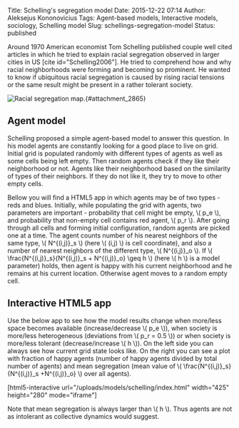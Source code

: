 Title: Schelling's segregation model
Date: 2015-12-22 07:14
Author: Aleksejus Kononovicius
Tags: Agent-based models, Interactive models, sociology, Schelling model
Slug: schellings-segregation-model
Status: published

Around 1970 American economist Tom
Schelling published couple well cited articles in which he tried to
explain racial segregation observed in larger cities in US \[cite
id="Schelling2006"\]. He tried to comprehend how and why racial
neighborhoods were forming and becoming so prominent. He wanted to know
if ubiquitous racial segregation is caused by rising racial tensions or
the same result might be present in a rather tolerant
society.<!--more-->

![Racial segregation map.](/uploads/2015/12/boston-segregation.jpg "
Racial segregation in Boston and around it. Data can be found on
http://demographics.coopercenter.org/DotMap/index.html."){#attachment_2865} 

## Agent model

Schelling proposed a simple agent-based model to answer this question.
In his model agents are constantly looking for a good place to live on
grid. Initial grid is populated randomly with different types of agents
as well as some cells being left empty. Then random agents check if they
like their neighborhood or not. Agents like their neighborhood based on
the similarity of types of their neighbors. If they do not like it, they
try to move to other empty cells.

Bellow you will find a HTML5 app in which agents may be of two types -
reds and blues. Initially, while populating the grid with agents, two
parameters are important - probability that cell might be empty, \\\( p\_e \\\), and probability that non-empty cell contains red agent, \\\( p\_r \\\). After going through all cells and forming initial configuration,
random agents are picked one at a time. The agent counts number of his
nearest neighbors of the same type, \\\(  N^{(i,j)}\_s \\\) (here
\\\(  (i,j) \\\) is cell coordinate), and also a number of nearest
neighbors of the different type, \\\(  N^{(i,j)}\_o \\\). If \\\( \frac{N^{(i,j)}\_s}{N^{(i,j)}\_s + N^{(i,j)}\_o} \geq h \\\) (here
\\\(  h \\\) is a model parameter) holds, then agent is happy with his
current neighborhood and he remains at his current location. Otherwise
agent moves to a random empty cell.

## Interactive HTML5 app

Use the below app to see how the model results change when more/less
space becomes available (increase/decrease \\\(  p\_e \\\)), when society
is more/less heterogeneous (deviations from \\\(  p\_r = 0.5 \\\)) or
when society is more/less tolerant (decrease/increase \\\(  h \\\)). On
the left side you can always see how current grid state looks like. On
the right you can see a plot with fraction of happy agents (number of
happy agents divided by total number of agents) and mean segregation
(mean value of \\\(  \frac{N^{(i,j)}\_s}{N^{(i,j)}\_s +N^{(i,j)}\_o} \\\) over all agents).

[html5-interactive
url="/uploads/models/schelling/index.html"
width="425" height="280" mode="iframe"]

Note that mean segregation is always larger than \\\(  h \\\). Thus
agents are not as intolerant as collective dynamics would suggest.
